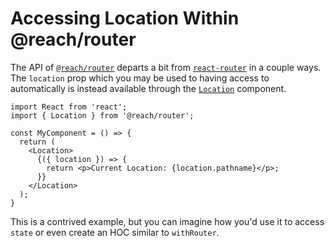 # Accessing Location Within @reach/router

The API of [`@reach/router`](https://reach.tech/router) departs a bit from
[`react-router`](https://reacttraining.com/react-router/) in a couple ways.
The `location` prop which you may be used to having access to automatically
is instead available through the
[`Location`](https://reach.tech/router/api/Location) component.

```react
import React from 'react';
import { Location } from '@reach/router';

const MyComponent = () => {
  return (
    <Location>
      {({ location }) => {
        return <p>Current Location: {location.pathname}</p>;
      }}
    </Location>
  );
}
```

This is a contrived example, but you can imagine how you'd use it to access
`state` or even create an HOC similar to `withRouter`.
